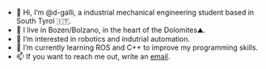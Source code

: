 - 👋 Hi, I’m @d-galli, a industrial mechanical engineering student based in South Tyrol 🇮🇹.
- 📍 I live in Bozen/Bolzano, in the heart of the Dolomites⛰️.
- 👀 I’m interested in robotics and indutrial automation.
- 🌱 I’m currently learning ROS and C++ to improve my programming skills.
- 📫 If you want to reach me out, write an [email](mailto:dgalli@unibz.it).

<!---
d-galli/d-galli is a ✨ special ✨ repository because its `README.md` (this file) appears on your GitHub profile.
You can click the Preview link to take a look at your changes.
--->
